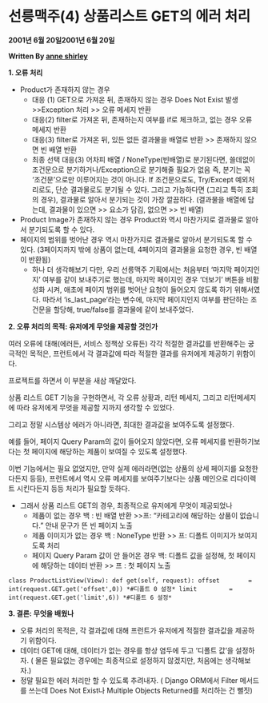 # 선릉맥주(4) 상품리스트 GET의 에러 처리

**2001년 6월 20일2001년 6월 20일**

**Written By [anne shirley](https://www.todayitanzada.com/?author=600ccc46fca7d614a7dbe498)**

**1. 오류 처리**

- Product가 존재하지 않는 경우
  - 대응 (1)
    GET으로 가져온 뒤, 존재하지 않는 경우 Does Not Exist 발생 >>Exception 처리 >> 오류 메세지 반환
  - 대응(2)
    filter로 가져온 뒤, 존재하는지 여부를 if로 체크하고, 없는 경우 오류 메세지 반환
  - 대응(3)
    filter로 가져온 뒤, 있든 없든 결과물을 배열로 반환 >> 존재하지 않으면 빈 배열 반환
  - 최종 선택
    대응(3) 어차피 배열 / NoneType(빈배열)로 분기된다면, 쓸데없이 조건문으로 분기하거나/Exception으로 분기해줄 필요가 없음
    즉, 분기는 꼭 ‘조건문’으로만 이루어지는 것이 아니다.
    If 조건문으로도, Try/Except 예외처리로도, 단순 결과물로도 분기될 수 있다.
    그리고 가능하다면 (그리고 특히 조회의 경우), 결과물로 알아서 분기되는 것이 가장 깔끔하다.
    (결과물을 배열에 담는데, 결과물이 있으면 >> 요소가 담김, 없으면 >> 빈 배열)
- Product Image가 존재하지 않는 경우
  Product와 역시 마찬가지로 결과물로 알아서 분기되도록 할 수 있다.
- 페이지의 범위를 벗어난 경우
  역시 마찬가지로 결과물로 알아서 분기되도록 할 수 있다. (3페이지까지 밖에 상품이 없는데, 4페이지의 결과물을 요청한 경우, 빈 배열이 반환됨)
  - 하나 더 생각해보기
    다만, 우리 선릉맥주 기획에서는 처음부터 ‘마지막 페이지인지’ 여부를 같이 보내주기로 했는데,
    마지막 페이지인 경우 ‘더보기’ 버튼을 비활성화 시켜, 애초에 페이지 범위를 벗어난 요청이 들어오지 않도록 하기 위해서였다.
    따라서 ‘is_last_page’라는 변수에, 마지막 페이지인지 여부를 판단하는 조건문을 할당해, true/false를 결과물에 같이 보내주었다.

**2. 오류 처리의 목적: 유저에게 무엇을 제공할 것인가**

여러 오류에 대해(에러든, 서비스 정책상 오류든) 각각 적절한 결과값를 반환해주는 궁극적인 목적은, 프런트에서 각 결과값에 따라 적절한 결과를 유저에게 제공하기 위함이다.

프로젝트를 하면서 이 부분을 새삼 깨달았다.

상품 리스트 GET 기능을 구현하면서, 각 오류 상황과, 리턴 메세지, 그리고 리턴메세지에 따라 유저에게 무엇을 제공할 지까지 생각할 수 있었다.

그리고 정말 시스템상 에러가 아니라면, 최대한 결과값을 보여주도록 설정했다.

예를 들어, 페이지 Query Param의 값이 들어오지 않았다면, 오류 메세지를 반환하기보다는 첫 페이지에 해당하는 제품이 보여질 수 있도록 설정했다.

이번 기능에서는 필요 없었지만, 만약 실제 에러라면(없는 상품의 상세 페이지를 요청한다든지 등등), 프런트에서 역시 오류 메세지를 보여주기보다는 상품 메인으로 리다이렉트 시킨다든지 등등 처리가 필요할 듯하다.

- 그래서 상품 리스트 GET의 경우, 최종적으로 유저에게 무엇이 제공되었나
  - 제품이 없는 경우
    백 : 빈 배열 반환 >>프: “카테고리에 해당하는 상품이 없습니다.” 안내 문구가 뜬 빈 페이지 노출
  - 제품 이미지가 없는 경우
    백 : NoneType 반환 >> 프: 디폴트 이미지가 보여지도록 처리
  - 페이지 Query Param 값이 안 들어온 경우
    백: 디폴트 값을 설정해, 첫 페이지에 해당하는 데이터 반환 >> 프 : 첫 페이지 노출

`class ProductListView(View):
    def get(self, request):
        offset        = int(request.GET.get('offset',0)) *#디폴트 0 설정*
        limit         = int(request.GET.get('limit',6)) *#디폴트 6 설정*`

**3. 결론: 무엇을 배웠나**

- 오류 처리의 목적은, 각 결과값에 대해 프런트가 유저에게 적절한 결과값을 제공하기 위함이다.
- 데이터 GET에 대해, 데이터가 없는 경우를 항상 염두에 두고 ‘디폴트 값’을 설정하자. ( 물론 필요없는 경우에는 최종적으로 설정하지 않겠지만, 처음에는 생각해보자.)
- 정말 필요한 에러 처리만 할 수 있도록 추려내자. ( Django ORM에서 Filter 메서드를 쓰는데 Does Not Exist나 Multiple Objects Returned를 처리하는 건 뻘짓)
